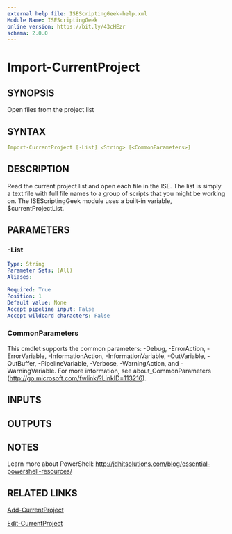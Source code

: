 ```yaml
---
external help file: ISEScriptingGeek-help.xml
Module Name: ISEScriptingGeek
online version: https://bit.ly/43cHEzr
schema: 2.0.0
---
```


# Import-CurrentProject

## SYNOPSIS

Open files from the project list

## SYNTAX

```yaml
Import-CurrentProject [-List] <String> [<CommonParameters>]
```

## DESCRIPTION

Read the current project list and open each file in the ISE. The list is simply a text file with full file names to a group of scripts that you might be working on. The ISEScriptingGeek module uses a built-in variable, $currentProjectList.

## PARAMETERS

### -List

```yaml
Type: String
Parameter Sets: (All)
Aliases:

Required: True
Position: 1
Default value: None
Accept pipeline input: False
Accept wildcard characters: False
```

### CommonParameters

This cmdlet supports the common parameters: -Debug, -ErrorAction, -ErrorVariable, -InformationAction, -InformationVariable, -OutVariable, -OutBuffer, -PipelineVariable, -Verbose, -WarningAction, and -WarningVariable.
For more information, see about_CommonParameters (http://go.microsoft.com/fwlink/?LinkID=113216).

## INPUTS

## OUTPUTS

## NOTES

Learn more about PowerShell: http://jdhitsolutions.com/blog/essential-powershell-resources/

## RELATED LINKS

[Add-CurrentProject]()

[Edit-CurrentProject]()


